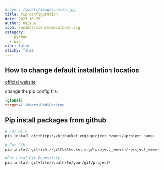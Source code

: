 ```yaml
---
#cover: /assets/images/unisa.jpg
title: Pip configuration
date: 2023-10-29
author: Haiyue
icon: /assets/icon/common/pool.svg
category:
  - python
  - pip
star: false
sticky: false
---
```


## How to change default installation location

[official website](https://pip.pypa.io/en/stable/topics/configuration/)


change the pip config file.
``` ini
[global]
target=C:\Users\Bob\Desktop
```


## Pip install packages from github


``` bash
# For HTTP
pip install git+https://bitbucket.org/<project_owner>/<project_name>

# For SSH
pip install git+ssh://git@bitbucket.org/<project_owner>/<project_name>.git/

#For Local Git Repository
pip install git+file///path/to/your/git/project/
```

